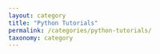 ```yaml
---
layout: category
title: "Python Tutorials"
permalink: /categories/python-tutorials/
taxonomy: category
---
```

